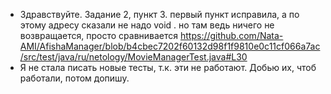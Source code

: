 * Здравствуйте. Задание 2, пункт 3. первый пункт исправила,  а по этому адресу сказали не надо void . но там ведь ничего не возвращается, просто сравнивается https://github.com/Nata-AMI/AfishaManager/blob/b4cbec7202f60132d98f1f9810e0c11cf066a7ac/src/test/java/ru/netology/MovieManagerTest.java#L30
* Я не стала писать новые тесты, т.к. эти не работают. Добью их, чтоб работали, потом допишу.
